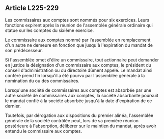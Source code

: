 Article L225-229
----
Les commissaires aux comptes sont nommés pour six exercices. Leurs fonctions
expirent après la réunion de l'assemblée générale ordinaire qui statue sur les
comptes du sixième exercice.

Le commissaire aux comptes nommé par l'assemblée en remplacement d'un autre ne
demeure en fonction que jusqu'à l'expiration du mandat de son prédécesseur.

Si l'assemblée omet d'élire un commissaire, tout actionnaire peut demander en
justice la désignation d'un commissaire aux comptes, le président du conseil
d'administration ou du directoire dûment appelé. Le mandat ainsi conféré prend
fin lorsqu'il a été pourvu par l'assemblée générale à la nomination du ou des
commissaires.

Lorsqu'une société de commissaires aux comptes est absorbée par une autre
société de commissaires aux comptes, la société absorbante poursuit le mandat
confié à la société absorbée jusqu'à la date d'expiration de ce dernier.

Toutefois, par dérogation aux dispositions du premier alinéa, l'assemblée
générale de la société contrôlée peut, lors de sa première réunion postérieure à
l'absorption, délibérer sur le maintien du mandat, après avoir entendu le
commissaire aux comptes.
